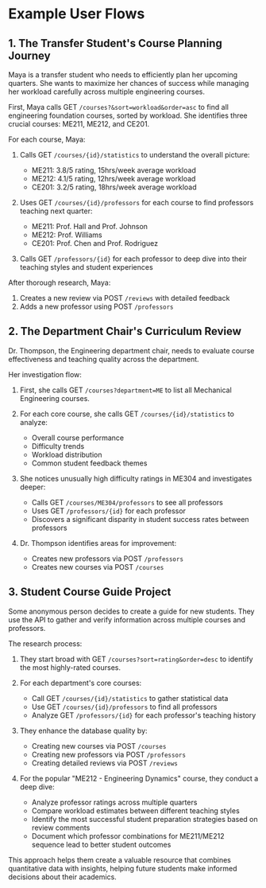 # Example User Flows

## 1. The Transfer Student's Course Planning Journey

Maya is a transfer student who needs to efficiently plan her upcoming quarters. She wants to maximize her chances of success while managing her workload carefully across multiple engineering courses.

First, Maya calls GET `/courses?&sort=workload&order=asc` to find all engineering foundation courses, sorted by workload. She identifies three crucial courses: ME211, ME212, and CE201.

For each course, Maya:

1. Calls GET `/courses/{id}/statistics` to understand the overall picture:
   - ME211: 3.8/5 rating, 15hrs/week average workload
   - ME212: 4.1/5 rating, 12hrs/week average workload
   - CE201: 3.2/5 rating, 18hrs/week average workload

2. Uses GET `/courses/{id}/professors` for each course to find professors teaching next quarter:
   - ME211: Prof. Hall and Prof. Johnson
   - ME212: Prof. Williams
   - CE201: Prof. Chen and Prof. Rodriguez

3. Calls GET `/professors/{id}` for each professor to deep dive into their teaching styles and student experiences

After thorough research, Maya:
1. Creates a new review via POST `/reviews` with detailed feedback
2. Adds a new professor using POST `/professors`

## 2. The Department Chair's Curriculum Review

Dr. Thompson, the Engineering department chair, needs to evaluate course effectiveness and teaching quality across the department.

Her investigation flow:

1. First, she calls GET `/courses?department=ME` to list all Mechanical Engineering courses.

2. For each core course, she calls GET `/courses/{id}/statistics` to analyze:
   - Overall course performance
   - Difficulty trends
   - Workload distribution
   - Common student feedback themes

3. She notices unusually high difficulty ratings in ME304 and investigates deeper:
   - Calls GET `/courses/ME304/professors` to see all professors
   - Uses GET `/professors/{id}` for each professor
   - Discovers a significant disparity in student success rates between professors

4. Dr. Thompson identifies areas for improvement:
   - Creates new professors via POST `/professors`
   - Creates new courses via POST `/courses`

## 3. Student Course Guide Project

Some anonymous person decides to create a guide for new students. They use the API to gather and verify information across multiple courses and professors.

The research process:

1. They start broad with GET `/courses?sort=rating&order=desc` to identify the most highly-rated courses.

2. For each department's core courses:
   - Call GET `/courses/{id}/statistics` to gather statistical data
   - Use GET `/courses/{id}/professors` to find all professors
   - Analyze GET `/professors/{id}` for each professor's teaching history

3. They enhance the database quality by:
   - Creating new courses via POST `/courses`
   - Creating new professors via POST `/professors`
   - Creating detailed reviews via POST `/reviews`

4. For the popular "ME212 - Engineering Dynamics" course, they conduct a deep dive:
   - Analyze professor ratings across multiple quarters
   - Compare workload estimates between different teaching styles
   - Identify the most successful student preparation strategies based on review comments
   - Document which professor combinations for ME211/ME212 sequence lead to better student outcomes

This approach helps them create a valuable resource that combines quantitative data with insights, helping future students make informed decisions about their academics.